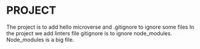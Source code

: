 # PROJECT
The project is to add hello microverse and .gitignore to ignore some files
In the project we add linters file
gitignore is to ignore node_modules.
Node_modules is a big file.
